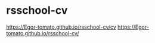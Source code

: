 # rsschool-cv
https://Egor-tomato.github.io/rsschool-cv/cv
https://Egor-tomato.github.io/rsschool-cv/